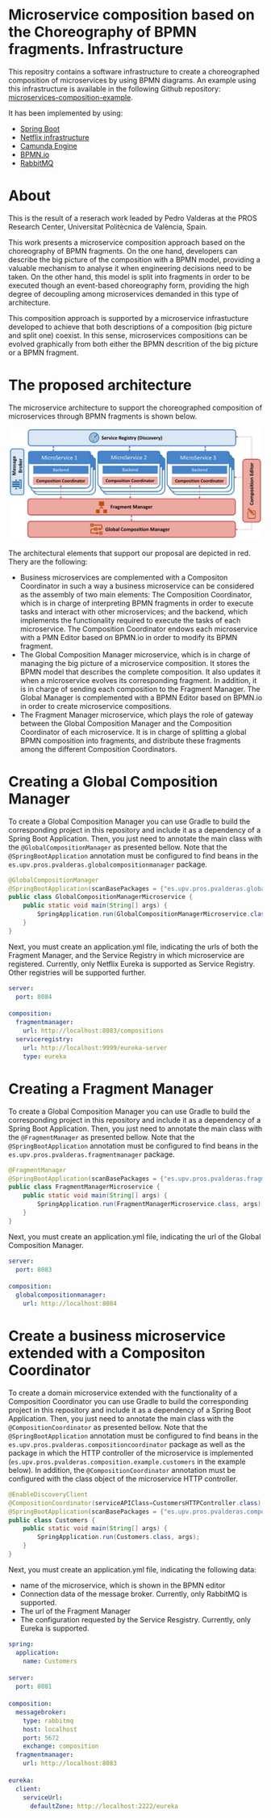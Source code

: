 # Microservice composition based on the Choreography of BPMN fragments. Infrastructure

This repositry contains a software infrastructure to create a choreographed composition of microservices by using BPMN diagrams. 
An example using this infrastructure is available in the following Github repository: [microservices-composition-example](https://github.com/pvalderas/microservices-composition-example).

It has been implemented by using:

* [Spring Boot](https://spring.io/projects/spring-boot)
* [Netflix infrastructure](https://github.com/Netflix)
* [Camunda Engine](https://github.com/camunda/camunda-bpm-spring-boot-starter)
* [BPMN.io](https://github.com/bpmn-io)
* [RabbitMQ](https://www.rabbitmq.com/)

# About

This is the result of a reserach work leaded by Pedro Valderas at the PROS Research Center, Universitat Politècnica de València, Spain.

This work presents a microservice composition approach based on the choreography of BPMN fragments. On the one hand, developers can describe the big picture of the composition with a BPMN model, providing a valuable mechanism to analyse it when engineering decisions need to be taken. On the other hand, this model is split into fragments in order to be executed though an event-based choreography form, providing the high degree of decoupling among microservices demanded in this type of architecture. 

This composition approach is supported by a microservice infrastucture developed to achieve that both descriptions of a composition (big picture and split one) coexist. In this sense, microservices compositions can be evolved graphically from both either the BPMN descrition of the big picture or a BPMN fragment.

# The proposed architecture

The microservice architecture to support the choreographed composition of microservices through BPMN fragments is shown below.

![architecture](./architecture.png "Proposed Architecture")

The architectural elements that support our proposal are depicted in red. Thery are the following:

* Business microservices are complemented with a Compositon Coordinator in such a way a business microservice can be considered as the assembly of two main elements:  The Composition Coordinator, which is in charge of interpreting BPMN fragments in order to execute tasks and interact with other microservices; and the backend, which implements the functionality required to execute the tasks of each microservice. The Composition Coordinator endows each microservice with a PMN Editor based on BPMN.io in order to modify its BPMN fragment.
* The Global Composition Manager microservice, which is in charge of managing the big picture of a microservice composition. It stores the BPMN model that describes the complete composition. It also updates it when a microservice evolves its corresponding fragment. In addition, it is in charge of sending each composition to the Fragment Manager. The Global Manager is complemented with a BPMN Editor based on BPMN.io in order to create microservice compositions.
* The Fragment Manager microservice, which plays the role of gateway between the Global Composition Manager and the Composition Coordinator of each microservice. It is in charge of splitting a global BPMN composition into fragments, and distribute these fragments among the different Composition Coordinators.

# Creating a Global Composition Manager

To create a Global Composition Manager you can use Gradle to build the corresponding project in this repository and include it as a dependency of a Spring Boot Application. Then, you just need to annotate the main class with the ```@GlobalCompositionManager``` as presented bellow. Note that the ```@SpringBootApplication``` annotation must be configured to find beans in the ```es.upv.pros.pvalderas.globalcompositionmanager``` package.

```java
@GlobalCompositionManager
@SpringBootApplication(scanBasePackages = {"es.upv.pros.pvalderas.globalcompositionmanager"})
public class GlobalCompositionManagerMicroservice {
	public static void main(String[] args) {
		SpringApplication.run(GlobalCompositionManagerMicroservice.class, args);
	}
}
```
Next, you must create an application.yml file, indicating the urls of both the Fragment Manager, and the Service Registry in which microservice are registered. Currently, only Netflix Eureka is supported as Service Registry. Other registries will be supported further.

```yml
server:
  port: 8084

composition:
  fragmentmanager:
    url: http://localhost:8083/compositions
  serviceregistry:
    url: http://localhost:9999/eureka-server
    type: eureka
```
 
# Creating a Fragment Manager

To create a Global Composition Manager you can use Gradle to build the corresponding project in this repository and include it as a dependency of a Spring Boot Application. Then, you just need to annotate the main class with the ```@FragmentManager``` as presented bellow. Note that the ```@SpringBootApplication``` annotation must be configured to find beans in the ```es.upv.pros.pvalderas.fragmentmanager``` package.

```java
@FragmentManager
@SpringBootApplication(scanBasePackages = {"es.upv.pros.pvalderas.fragmentmanager"})
public class FragmentManagerMicroservice {
	public static void main(String[] args) {
		SpringApplication.run(FragmentManagerMicroservice.class, args);
	}
}
```
Next, you must create an application.yml file, indicating the url of the Global Composition Manager.

```yml
server:
  port: 8083

composition:
  globalcompositionmanager:
    url: http://localhost:8084
```

# Create a business microservice extended with a Compositon Coordinator

To create a domain microservice extended with the functionality of a Composition Coordinator you can use Gradle to build the corresponding project in this repository and include it as a dependency of a Spring Boot Application. Then, you just need to annotate the main class with the ```@CompositionCoordinator``` as presented bellow. Note that the ```@SpringBootApplication``` annotation must be configured to find beans in the ```es.upv.pros.pvalderas.compositioncoordinator``` package as well as the package in which the HTTP controller of the microservice is implemented (```es.upv.pros.pvalderas.composition.example.customers``` in the example below). In addition, the ```@CompositionCoordinator``` annotation must be configured with the class object of the microservice HTTP controller.

```java
@EnableDiscoveryClient
@CompositionCoordinator(serviceAPIClass=CustomersHTTPController.class)
@SpringBootApplication(scanBasePackages = {"es.upv.pros.pvalderas.compositioncoordinator","es.upv.pros.pvalderas.composition.example.customers"})
public class Customers {
	public static void main(String[] args) {
		SpringApplication.run(Customers.class, args);
	}	
}
```
Next, you must create an application.yml file, indicating the following data:

* name of the microservice, which is shown in the BPMN editor
* Connection data of the message broker. Currently, only RabbitMQ is supported.
* The url of the Fragment Manager
* The configuration requested by the Service Resgistry. Currently, only Eureka is supported.

```yml
spring:
  application:
    name: Customers
    
server:
  port: 8081
  
composition:
  messagebroker:
    type: rabbitmq
    host: localhost
    port: 5672
    exchange: composition
  fragmentmanager:
    url: http://localhost:8083
    
eureka:
  client:
    serviceUrl:
      defaultZone: http://localhost:2222/eureka
```

